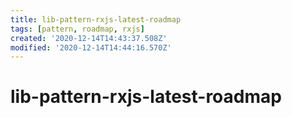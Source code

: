 ```yaml
---
title: lib-pattern-rxjs-latest-roadmap
tags: [pattern, roadmap, rxjs]
created: '2020-12-14T14:43:37.508Z'
modified: '2020-12-14T14:44:16.570Z'
---
```


# lib-pattern-rxjs-latest-roadmap


